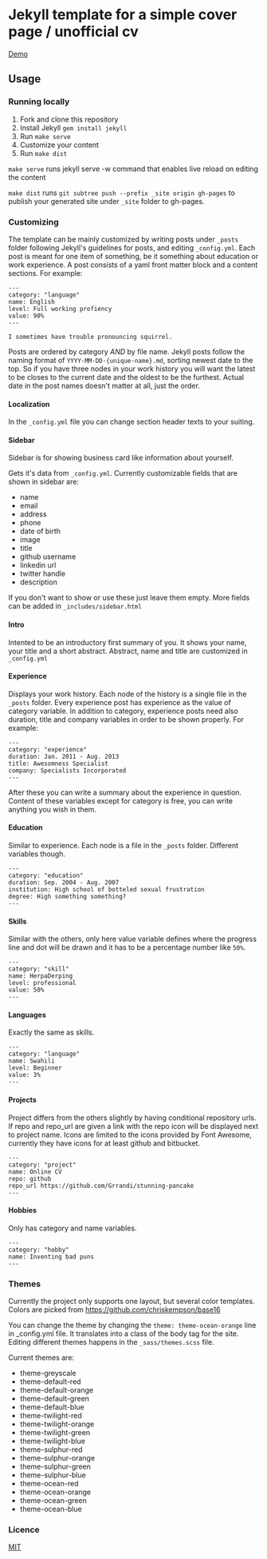 Jekyll template for a simple cover page / unofficial cv 
=====================================================

[Demo](http://grrandi.github.io/stunning-pancake/)

## Usage

### Running locally

1. Fork and clone this repository
2. Install Jekyll `gem install jekyll`
3. Run `make serve`
4. Customize your content
5. Run `make dist`

`make serve` runs jekyll serve -w command that enables live reload on editing the content

`make dist` runs `git subtree push --prefix _site origin gh-pages` to publish your generated site under `_site` folder to gh-pages.

### Customizing

The template can be mainly customized by writing posts under `_posts` folder following Jekyll's guidelines for posts, and editing `_config.yml`. Each post is meant for one item of something, be it something about education or work experience. A post consists of a yaml front matter block and a content sections. For example:

```
---
category: "language"
name: English
level: Full working profiency
value: 90%
---

I sometimes have trouble pronouncing squirrel.
```

Posts are ordered by category _AND_ by file name. Jekyll posts follow the naming format of `YYYY-MM-DD-{unique-name}.md`, sorting newest date to the top. So if you have three nodes in your work history you will want the latest to be closes to the current date and the oldest to be the furthest. Actual date in the post names doesn't matter at all, just the order. 

#### Localization

In the `_config.yml` file you can change section header texts to your suiting.

#### Sidebar

Sidebar is for showing business card like information about yourself.

Gets it's data from `_config.yml`. Currently customizable fields that are shown in sidebar are:
- name
- email
- address
- phone
- date of birth
- image
- title
- github username
- linkedin url
- twitter handle
- description

If you don't want to show or use these just leave them empty. More fields can be added in `_includes/sidebar.html`

#### Intro

Intented to be an introductory first summary of you. It shows your name, your title and a short abstract. Abstract, name and title are customized in `_config.yml`

#### Experience

Displays your work history. Each node of the history is a single file in the `_posts` folder. Every experience post has experience as the value of category variable. In addition to category, experience posts need also duration, title and company variables in order to be shown properly. For example: 

```
---
category: "experience"
duration: Jan. 2011 - Aug. 2013
title: Awesomness Specialist
company: Specialists Incorporated
---
```

After these you can write a summary about the experience in question. Content of these variables except for category is free, you can write anything you wish in them. 

#### Education

Similar to experience. Each node is a file in the `_posts` folder. Different variables though.

```
---
category: "education"
duration: Sep. 2004 - Aug. 2007
institution: High school of botteled sexual frustration
degree: High something something?
---
```

#### Skills

Similar with the others, only here value variable defines where the progress line and dot will be drawn and it has to be a percentage number like `50%`.

```
---
category: "skill"
name: HerpaDerping
level: professional
value: 50%
---
```

#### Languages

Exactly the same as skills.

```
---
category: "language"
name: Swahili
level: Beginner
value: 3%
---
```

#### Projects

Project differs from the others slightly by having conditional repository urls. If repo and repo_url are given a link with the repo icon will be displayed next to project name. Icons are limited to the icons provided by Font Awesome, currently they have icons for at least github and bitbucket.

```
---
category: "project"
name: Online CV
repo: github
repo_url https://github.com/Grrandi/stunning-pancake
---
```


#### Hobbies

Only has category and name variables.

```
---
category: "hobby"
name: Inventing bad puns
---
```

### Themes

Currently the project only supports one layout, but several color templates. Colors are picked from https://github.com/chriskempson/base16

You can change the theme by changing the `theme: theme-ocean-orange` line in _config.yml file. It translates into a class of the body tag for the site. Editing different themes happens in the `_sass/themes.scss` file. 

Current themes are:

- theme-greyscale
- theme-default-red
- theme-default-orange
- theme-default-green
- theme-default-blue
- theme-twilight-red
- theme-twilight-orange
- theme-twilight-green
- theme-twilight-blue
- theme-sulphur-red
- theme-sulphur-orange
- theme-sulphur-green
- theme-sulphur-blue
- theme-ocean-red
- theme-ocean-orange
- theme-ocean-green
- theme-ocean-blue

### Licence

[MIT](LICENCE.md)


